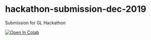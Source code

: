 # hackathon-submission-dec-2019
Submission for GL Hackathon 


[![Open In Colab](https://colab.research.google.com/assets/colab-badge.svg)](https://github.com/glaiml/hackathon-submission-dec-2019/Hackathon.ipynb)
